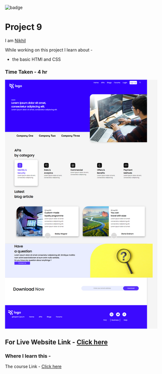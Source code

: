 
![badge](https://img.shields.io/badge/HTML-CSS-blue)
# Project 9

 I am [Nikhil](https://github.com/nikhilbhosale999)


While working on this project I learn about - 
-  the basic HTMl and CSS


### Time Taken - 4 hr

![Completed Website](./Completed.png)
## For Live Website Link - [Click here](https://codecolt-project9.netlify.app)

### Where I learn this -
The course Link - [Click here](https://ineuron.ai/course/Full-Stack-Javascript-Web-Developer)





